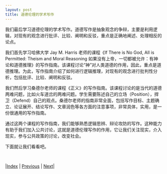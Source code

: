 ```yaml
---
layout: post
title: 道德伦理的学术写作
---
```


我们最后学习道德伦理的学术写作。道德写作是抽象观念的争辩，主要是利用逻辑，对现有的观念进行批评、比较、阐明和反驳，重点是正确地阐述、处理相反的论点。

我们首先学习哈佛大学 Jay M. Harris 老师的课程《If There is No God, All is Permitted: Theism and Moral Reasoning 如果没有上帝，一切都被允许：有神论和道德推理》的写作指南。该课程讨论“神”对人类道德的作用，因此，重点是道德推理。为此，写作指南介绍了如何进行逻辑推理，对现有的观念进行批判性分析，包括批评、比较、阐明和反驳。

我们然后学习桑德尔老师的课程《正义》的写作指南。该课程讨论的是当代的道德两难问题，比如火车道岔的两难问题。学生需要陈述自己的立场（Position），捍卫（Defend）自己的观点。桑德尔老师的指南非常全面，包括写作目标、主题确立、论证展开、结论写作、文章润色等各方面的注意事项，非常具体，实用，是一份很通用的写作指南。

通过这两个课程的写作指南，我们能够熟悉逻辑思辨、辩论攻防的写作。这种能力有助于我们加入公共讨论，这就是道德伦理写作的作用，它让我们关注现实，介入现实，参与公共政策的讨论，改变社会。

下面就让我们看看吧。

<br/>

|[Index](../) | [Previous](2-6-film) | [Next](3-2-ge-ethic)|
